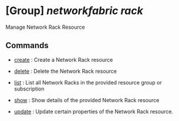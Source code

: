 # [Group] _networkfabric rack_

Manage Network Rack Resource

## Commands

- [create](/Commands/networkfabric/rack/_create.md)
: Create a Network Rack resource

- [delete](/Commands/networkfabric/rack/_delete.md)
: Delete the Network Rack resource

- [list](/Commands/networkfabric/rack/_list.md)
: List all Network Racks in the provided resource group or subscription

- [show](/Commands/networkfabric/rack/_show.md)
: Show details of the provided Network Rack resource

- [update](/Commands/networkfabric/rack/_update.md)
: Update certain properties of the Network Rack resource.

